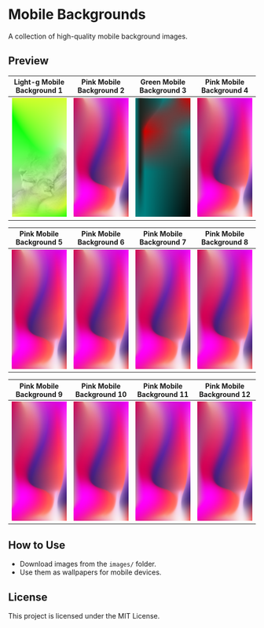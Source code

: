 # Mobile Backgrounds

A collection of high-quality mobile background images.

## Preview

| Light-g Mobile Background 1 | Pink Mobile Background 2 | Green Mobile Background 3 | Pink Mobile Background 4 |
|--------------------------|--------------------------|--------------------------|--------------------------|
| <img src="images/light-green-mobile-background-image.png" width="220"  style="max-width: 100%;"> | <img src="images/pink-mobile-background-image.png" width="220"  style="max-width: 100%;"> | <img src="images/green-mobile-background-image.png" width="220"  style="max-width: 100%;"> | <img src="images/pink-mobile-background-image.png" width="220"  style="max-width: 100%;"> |

| Pink Mobile Background 5 | Pink Mobile Background 6 | Pink Mobile Background 7 | Pink Mobile Background 8 |
|--------------------------|--------------------------|--------------------------|--------------------------|
| <img src="images/pink-mobile-background-image.png" width="220"  style="max-width: 100%;"> | <img src="images/pink-mobile-background-image.png" width="220"  style="max-width: 100%;"> | <img src="images/pink-mobile-background-image.png" width="220"  style="max-width: 100%;"> | <img src="images/pink-mobile-background-image.png" width="220"  style="max-width: 100%;"> |

| Pink Mobile Background 9 | Pink Mobile Background 10 | Pink Mobile Background 11 | Pink Mobile Background 12 |
|--------------------------|--------------------------|--------------------------|--------------------------|
| <img src="images/pink-mobile-background-image.png" width="220"  style="max-width: 100%;"> | <img src="images/pink-mobile-background-image.png" width="220"  style="max-width: 100%;"> | <img src="images/pink-mobile-background-image.png" width="220"  style="max-width: 100%;"> | <img src="images/pink-mobile-background-image.png" width="220"  style="max-width: 100%;"> |

## How to Use
- Download images from the `images/` folder.
- Use them as wallpapers for mobile devices.

## License
This project is licensed under the MIT License.
